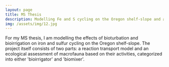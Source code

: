 ```yaml
---
layout: page
title: MS Thesis
description: Modelling Fe and S cycling on the Oregon shelf-slope and assessing the impacts of bioirrigation/bioturbation.
img: /assets/img/12.jpg
---
```


For my MS thesis, I am modelling the effects of bioturbation and bioirrigation on iron and sulfur cycling on the Oregon shelf-slope. The project itself consists of two parts: a reaction transport model and an ecological assessment of macrofauna based on their activities, categorized into either 'bioirrigator' and 'biomixer'. 
